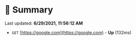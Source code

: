 # 📖 Summary
Last updated: **6/29/2021, 11:56:12 AM**

- `GET` [https://google.com](https://google.com) - **Up** (132ms)
